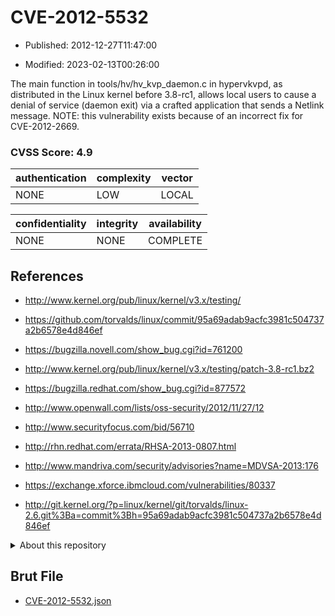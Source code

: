 # CVE-2012-5532

- Published: 2012-12-27T11:47:00

- Modified: 2023-02-13T00:26:00

The main function in tools/hv/hv_kvp_daemon.c in hypervkvpd, as distributed in the Linux kernel before 3.8-rc1, allows local users to cause a denial of service (daemon exit) via a crafted application that sends a Netlink message. NOTE: this vulnerability exists because of an incorrect fix for CVE-2012-2669.

### CVSS Score: **4.9**

| authentication | complexity | vector |
| --- | --- | --- |
| NONE | LOW | LOCAL |

| confidentiality | integrity | availability |
| --- | --- | --- |
| NONE | NONE | COMPLETE |

## References

* http://www.kernel.org/pub/linux/kernel/v3.x/testing/

* https://github.com/torvalds/linux/commit/95a69adab9acfc3981c504737a2b6578e4d846ef

* https://bugzilla.novell.com/show_bug.cgi?id=761200

* http://www.kernel.org/pub/linux/kernel/v3.x/testing/patch-3.8-rc1.bz2

* https://bugzilla.redhat.com/show_bug.cgi?id=877572

* http://www.openwall.com/lists/oss-security/2012/11/27/12

* http://www.securityfocus.com/bid/56710

* http://rhn.redhat.com/errata/RHSA-2013-0807.html

* http://www.mandriva.com/security/advisories?name=MDVSA-2013:176

* https://exchange.xforce.ibmcloud.com/vulnerabilities/80337

* http://git.kernel.org/?p=linux/kernel/git/torvalds/linux-2.6.git%3Ba=commit%3Bh=95a69adab9acfc3981c504737a2b6578e4d846ef

<details>
<summary>About this repository</summary> 

  This repository is part of the project [Live Hack CVE](https://github.com/Live-Hack-CVE). Main website can be found [www.live-hack.org](https://www.live-hack.org) 
  
  Made by [Sn0wAlice](https://github.com/Sn0wAlice) for the people that care about security and need to have a feed of the latest CVEs. Hope you enjoy it, don't forget to star the repo and follow me on [Twitter](https://twitter.com/Sn0wAlice) and [Github](https://github.com/Sn0wAlice). And that is my [personnal website](https://www.alice-snow.me/)

  - [Home Page](https://github.com/Live-Hack-CVE)
  - [Framework](https://github.com/Live-Hack-CVE/cve-framework)
  - [CVE database](https://github.com/Live-Hack-CVE/full_database)
  - [Changelog](https://github.com/Live-Hack-CVE/Changelog)
</details>

## Brut File

* [CVE-2012-5532.json](https://raw.githubusercontent.com/Live-Hack-CVE/full_database/main/cves/2012/CVE-2012-5532.json)

